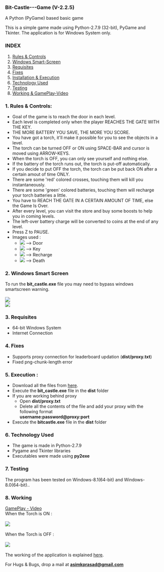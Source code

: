 <h3>Bit-Castle---Game (V-2.2.5)</h3>
A Python (PyGame) based basic game

This is a simple game made using Python-2.7.9 (32-bit), PyGame and Tkinter. The application is for Windows System only.

<h3>INDEX</h3>
<ol>
<li><a href="#rulesandcontrols">Rules & Controls</a></li>
<li><a href="#windowssmartscreen">Windows Smart-Screen</a></li>
<li><a href="#requisites">Requisites</a></li>
<li><a href="#fixes">Fixes</a></li>
<li><a href="#execution">Installation & Execution</a></li>
<li><a href="#technologyused">Technology Used</a></li>
<li><a href="#testing">Testing</a></li>
<li><a href="#working">Working & GamePlay-Video</a></li>
</ol>

<a name="rulesandcontrols"><h3>1. Rules & Controls: </h3></a>
<ul>
<li>Goal of the game is to reach the door in each level.</li>
<li>Each level is completed only when the player REACHES THE GATE WITH THE KEY.</li>
<li>THE MORE BATTERY YOU SAVE, THE MORE YOU SCORE.</li>
<li>You have got a torch, it'll make it possible for you to see the objects in a level.</li>
<li>The torch can be turned OFF or ON using SPACE-BAR and cursor is moved using ARROW-KEYS.</li>
<li>When the torch is OFF, you can only see yourself and nothing else.</li>
<li>If the battery of the torch runs out, the torch is put-off automatically.</li>
<li>If you decide to put OFF the torch, the torch can be put back ON after a certain amout of time ONLY.</li>
<li>There are some 'red' colored crosses, touching them will kill you instantaneously.</li>
<li>There are some 'green' colored batteries, touching them will recharge your torch batteries a little.</li>
<li>You have to REACH THE GATE IN A CERTAIN AMOUNT OF TIME, else the Game Is Over.</li>
<li>After every level, you can visit the store and buy some boosts to help you in coming levels.</li>
<li>The left-over battery charge will be converted to coins at the end of any level.</li>
<li>Press Z to PAUSE.</li>
<li> Images used : 
<ul>
  <li><img src="https://raw.githubusercontent.com/pakhandi/Bit-Castle---Game/master/src/door.png"> --> Door </li>
  <li><img src="https://raw.githubusercontent.com/pakhandi/Bit-Castle---Game/master/src/key.png"> --> Key </li>
  <li><img src="https://raw.githubusercontent.com/pakhandi/Bit-Castle---Game/master/src/battery.PNG"> --> Recharge </li>
  <li><img src="https://raw.githubusercontent.com/pakhandi/Bit-Castle---Game/master/src/kill.png"> --> Death</li>
</ul>
</li>
</ul>

<a name="windowssmartscreen"><h3>2. Windows Smart Screen</h3></a>
To run the <b>bit_castle.exe</b> file you may need to bypass windows smartscreen warning.
<br>
<br>
<img src="https://raw.githubusercontent.com/pakhandi/Bit-Castle---Game/master/dist/win1.png">
<br>
<img src="https://raw.githubusercontent.com/pakhandi/Bit-Castle---Game/master/dist/win2.png">
<br>

<a name="requisites"><h3>3. Requisites</h3></a>
<ul>
<li>64-bit Windows System</li>
<li>Internet Connection</li>
</ul>

<a name="fixes"><h3>4. Fixes</h3></a>
<ul>
<li>Supports proxy connection for leaderboard updation (<b>dist/proxy.txt</b>)</li>
<li>Fixed png-chunk-length error</li>
</ul>

<a name="execution"><h3>5. Execution : </h3></a>
<ul>
<li> Download all the files from <a href="https://github.com/pakhandi/Bit-Castle---Game/archive/V-2.2.5.zip">here</a>.</li>
<li> Execute the <b>bit_castle.exe</b> file in the <b>dist</b> folder </li>
<li> If you are working behind proxy
	<ul>
	<li> Open <b>dist/proxy.txt</b></li>
	<li> Delete all the contents of the file and add your proxy with the following format
			<br>
		 <b>username:password@proxy:port</b>
	</li>
	</ul>
</li>
<li> Execute the <b>bitcastle.exe</b> file in the <b>dist</b> folder </li>
</ul>

<a name="technologyused"><h3>6. Technology Used</h3></a>
<ul>
<li>The game is made in Python-2.7.9</li>
<li>Pygame and Tkinter libraries</li>
<li>Executables were made using <b>py2exe</b></li>
</ul>

<a name="testing"><h3>7. Testing</h3></a>
The program has been tested on Windows-8.1(64-bit) and Windows-8.0(64-bit)..

<a name="working"><h3>8. Working</h3></a>
<a href="http://youtu.be/DigNsQLW4J8">GamePlay - Video</a><br>
When the Torch is ON : <br><br>
<img src="https://raw.githubusercontent.com/pakhandi/Bit-Castle---Game/master/dist/bitcastle_tut1.JPG">
<br>
<br>
When the Torch is OFF : <br><br>
<img src="https://raw.githubusercontent.com/pakhandi/Bit-Castle---Game/master/dist/bitcastle_tut2.JPG">
<br>
<br>
The working of the application is explained <a href="http://bugecode.com/post.php?pid=116">here</a>.
<br>

<span>For Hugs & Bugs, drop a mail at <b>asimkprasad@gmail.com</b></span>
